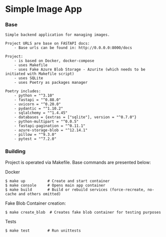 # Simple Image App

### Base
    
    Simple backend application for managing images.
    
    Project URLS are base on FASTAPI docs:
        - Base urls can be found in: http://0.0.0.0:8000/docs

    Project:
        - is based on Docker, docker-compose
        - uses Makefile
        - uses Fake Azure Blob Storage - Azurite (which needs to be initiated with Makefile script)
        - uses SQLite
        - uses Poetry as packages manager
        
    Poetry includes:
        - python = "^3.10"
        - fastapi = "^0.88.0"
        - uvicorn = "^0.20.0"
        - pydantic = "^1.10.2"
        - sqlalchemy = "^1.4.45"
        - databases = {extras = ["sqlite"], version = "^0.7.0"}
        - python-multipart = "^0.0.5"
        - fastapi-pagination = "^0.11.1"
        - azure-storage-blob = "^12.14.1"
        - pillow = "^9.3.0"
        - pytest = "^7.2.0"


### Building

Project is operated via Makefile. Base commands are presented below:

Docker

    $ make up          # Create and start container
    $ make console     # Opens main app container
    $ make build       # Build or rebuild services (force-recreate, no-cache and others omitted)
Fake Blob Container creation:

    $ make create_blob  # Creates fake blob container for testing purposes

Tests
    
    $ make test        # Run unittests 

